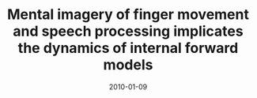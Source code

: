 ---
title: "Mental imagery of finger movement and speech processing implicates the dynamics of internal forward models"
collection: publications
permalink: /publication/2010_mental-imagery-of-finger-movement-and-speech-proce
date: 2010-01-09
year: 2010
venue: 'Frontiers in Psychology'
authors: 'Tian X, Poeppel D'
number: '84'
citation: 'Tian X, Poeppel D (2010). Mental imagery of finger movement and speech processing implicates the dynamics of internal forward models. Frontiers in Psychology.'
category: 'article'
---